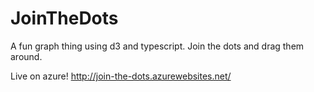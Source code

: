 # JoinTheDots
A fun graph thing using d3 and typescript. Join the dots and drag them around. 

Live on azure! http://join-the-dots.azurewebsites.net/

